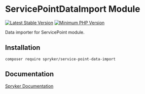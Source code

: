 # ServicePointDataImport Module
[![Latest Stable Version](https://poser.pugx.org/spryker/service-point-data-import/v/stable.svg)](https://packagist.org/packages/spryker/service-point-data-import)
[![Minimum PHP Version](https://img.shields.io/badge/php-%3E%3D%208.0-8892BF.svg)](https://php.net/)

Data importer for ServicePoint module.

## Installation

```
composer require spryker/service-point-data-import
```

## Documentation

[Spryker Documentation](https://docs.spryker.com)
